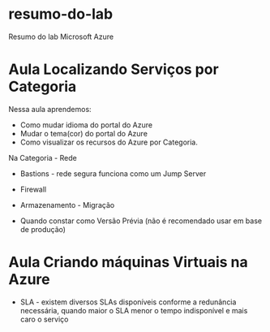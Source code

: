 # resumo-do-lab
Resumo do lab Microsoft Azure 

# Aula Localizando Serviços por Categoria

Nessa aula aprendemos:
* Como mudar idioma do portal do Azure
* Mudar o tema(cor) do portal do Azure
* Como visualizar os recursos do Azure por Categoria.

Na Categoria - Rede
* Bastions - rede segura funciona como um Jump Server
* Firewall
* Armazenamento - Migração

* Quando constar como Versão Prévia (não é recomendado usar em base de produção)

# Aula Criando máquinas Virtuais na Azure
* SLA - existem diversos SLAs disponíveis conforme a redunância necessária, quando maior o SLA menor o tempo indisponível e mais caro o serviço

  


